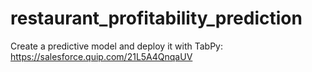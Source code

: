 # restaurant_profitability_prediction
Create a predictive model and deploy it with TabPy: https://salesforce.quip.com/21L5A4QnqaUV
